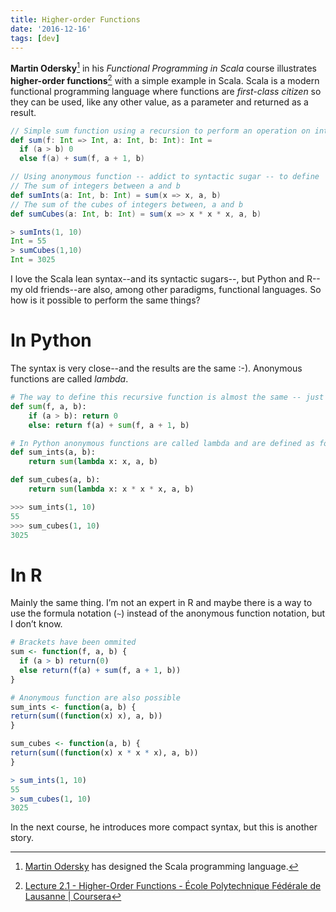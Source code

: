 ```yaml
---
title: Higher-order Functions
date: '2016-12-16'
tags: [dev]
---
```


**Martin Odersky**[^1] in his *Functional Programming in Scala* course illustrates **higher-order functions**[^2] with a simple example in Scala. Scala is a modern functional programming language where functions are *first-class citizen* so they can be used, like any other value, as a parameter and returned as a result.

```scala
// Simple sum function using a recursion to perform an operation on integers between a and b
def sum(f: Int => Int, a: Int, b: Int): Int =
  if (a > b) 0
  else f(a) + sum(f, a + 1, b)

// Using anonymous function -- addict to syntactic sugar -- to define
// The sum of integers between a and b
def sumInts(a: Int, b: Int) = sum(x => x, a, b)
// The sum of the cubes of integers between, a and b
def sumCubes(a: Int, b: Int) = sum(x => x * x * x, a, b)

> sumInts(1, 10)
Int = 55
> sumCubes(1,10)
Int = 3025
```

I love the Scala lean syntax--and its syntactic sugars--, but Python and R--my old friends--are also, among other paradigms, functional languages. So how is it possible to perform the same things?

# In Python

The syntax is very close--and the results are the same :-). Anonymous functions are called *lambda*.

```python
# The way to define this recursive function is almost the same -- just sad to have to write return statements
def sum(f, a, b):
    if (a > b): return 0
    else: return f(a) + sum(f, a + 1, b)

# In Python anonymous functions are called lambda and are defined as follow
def sum_ints(a, b): 
    return sum(lambda x: x, a, b)

def sum_cubes(a, b): 
    return sum(lambda x: x * x * x, a, b)

>>> sum_ints(1, 10)
55
>>> sum_cubes(1, 10)
3025
```

# In R

Mainly the same thing. I’m not an expert in R and maybe there is a way to use the formula notation (`~`) instead of the anonymous function notation, but I don’t know.

```R
# Brackets have been ommited
sum <- function(f, a, b) {
  if (a > b) return(0)
  else return(f(a) + sum(f, a + 1, b))
}

# Anonymous function are also possible
sum_ints <- function(a, b) {
return(sum((function(x) x), a, b))
}

sum_cubes <- function(a, b) {
return(sum((function(x) x * x * x), a, b))
}

> sum_ints(1, 10)
55 
> sum_cubes(1, 10)
3025
```

In the next course, he introduces more compact syntax, but this is another story.

[^1]: [Martin Odersky](http://lampwww.epfl.ch/~odersky/) has designed the Scala programming language.
[^2]: [Lecture 2.1 - Higher-Order Functions - École Polytechnique Fédérale de Lausanne | Coursera](https://www.coursera.org/learn/progfun1/lecture/xuM1M/lecture-2-1-higher-order-functions)

